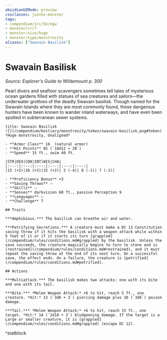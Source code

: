 ```yaml
---
obsidianUIMode: preview
cssclasses: json5e-monster
tags:
- compendium/src/5e/egw
- monster/cr/7
- monster/size/huge
- monster/type/monstrosity
aliases: ["Swavain Basilisk"]
---
```

# Swavain Basilisk
*Source: Explorer's Guide to Wildemount p. 300*  

Pearl divers and seafloor scavengers sometimes tell tales of mysterious ocean gardens filled with statues of sea creatures and sailors—the underwater grottoes of the deadly Swavain basilisk. Though named for the Swavain Islands where they are most commonly found, these dangerous hunters have been known to wander inland waterways, and have even been spotted in subterranean sewer systems.

```ad-statblock
title: Swavain Basilisk
![](/compendium/bestiary/monstrosity/token/swavain-basilisk.png#token)
*Huge monstrosity, Unaligned*

- **Armor Class** 16  (natural armor)
- **Hit Points** 85 (`10d12 + 20`)
- **Speed** 15 ft., swim 40 ft.

|STR|DEX|CON|INT|WIS|CHA|
|:---:|:---:|:---:|:---:|:---:|:---:|
|15 (+2)|16 (+3)|15 (+2)| 2 (-4)| 8 (-1)| 7 (-2)|

- **Proficiency Bonus** +3
- **Saving Throws** ⏤
- **Skills** ⏤
- **Senses** darkvision 60 ft., passive Perception 9
- **Languages** —
- **Challenge** 7

## Traits

***Amphibious.*** The basilisk can breathe air and water.

***Petrifying Secretions.*** A creature must make a DC 13 Constitution saving throw if it hits the basilisk with a weapon attack while within 5 feet of it or if it starts its turn [grappled](/compendium/rules/conditions.md#grappled) by the basilisk. Unless the save succeeds, the creature magically begins to turn to stone and is [restrained](/compendium/rules/conditions.md#restrained), and it must repeat the saving throw at the end of its next turn. On a successful save, the effect ends. On a failure, the creature is [petrified](/compendium/rules/conditions.md#petrified).

## Actions

***Multiattack.*** The basilisk makes two attacks: one with its bite and one with its tail.

***Bite.*** *Melee Weapon Attack:* +6 to hit, reach 5 ft., one creature. *Hit:* 13 (`3d6 + 3`) piercing damage plus 10 (`3d6`) poison damage.

***Tail.*** *Melee Weapon Attack:* +6 to hit, reach 15 ft., one target. *Hit:* 14 (`2d10 + 3`) bludgeoning damage. If the target is a Large or smaller creature, it is [grappled](/compendium/rules/conditions.md#grappled) (escape DC 12).
```
^statblock